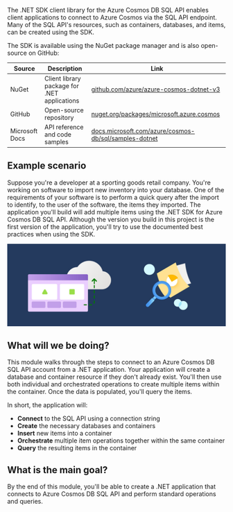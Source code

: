 The .NET SDK client library for the Azure Cosmos DB SQL API enables client applications to connect to Azure Cosmos via the SQL API endpoint. Many of the SQL API's resources, such as containers, databases, and items, can be created using the SDK.

The SDK is available using the NuGet package manager and is also open-source on GitHub:

| Source | Description | Link |
| --- | --- | --- |
| NuGet | Client library package for .NET applications | [github.com/azure/azure-cosmos-dotnet-v3](https://github.com/azure/azure-cosmos-dotnet-v3) |
| GitHub | Open-source repository | [nuget.org/packages/microsoft.azure.cosmos](https://www.nuget.org/packages/microsoft.azure.cosmos) |
| Microsoft Docs | API reference and code samples | [docs.microsoft.com/azure/cosmos-db/sql/samples-dotnet](/azure/cosmos-db/sql/samples-dotnet) |

## Example scenario

Suppose you're a developer at a sporting goods retail company. You're working on software to import new inventory into your database. One of the requirements of your software is to perform a quick query after the import to identify, to the user of the software, the items they imported. The application you'll build will add multiple items using the .NET SDK for Azure Cosmos DB SQL API. Although the version you build in this project is the first version of the application, you'll try to use the documented best practices when using the SDK.

[![Illustration of icons indicating data being uploaded to the cloud and then queried using common search techniques.](../media/project-visual.png)](../media/project-visual.png)

## What will we be doing?

This module walks through the steps to connect to an Azure Cosmos DB SQL API account from a .NET application. Your application will create a database and container resource if they don't already exist. You'll then use both individual and orchestrated operations to create multiple items within the container. Once the data is populated, you'll query the items.

In short, the application will:

- **Connect** to the SQL API using a connection string
- **Create** the necessary databases and containers
- **Insert** new items into a container
- **Orchestrate** multiple item operations together within the same container
- **Query** the resulting items in the container

## What is the main goal?

By the end of this module, you'll be able to create a .NET application that connects to Azure Cosmos DB SQL API and perform standard operations and queries.
